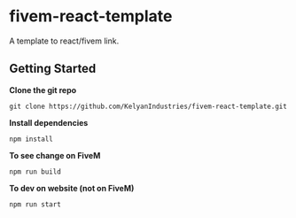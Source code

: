 # fivem-react-template
A template to react/fivem link.
## Getting Started
**Clone the git repo**

    git clone https://github.com/KelyanIndustries/fivem-react-template.git

**Install dependencies**

    npm install

**To see change on FiveM**

    npm run build

**To dev on website (not on FiveM)**

    npm run start

